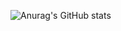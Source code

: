![Anurag's GitHub stats](https://github-readme-stats.vercel.app/api?username=kalinowski5&count_private=true&show_icons=true&include_all_commits=true)
